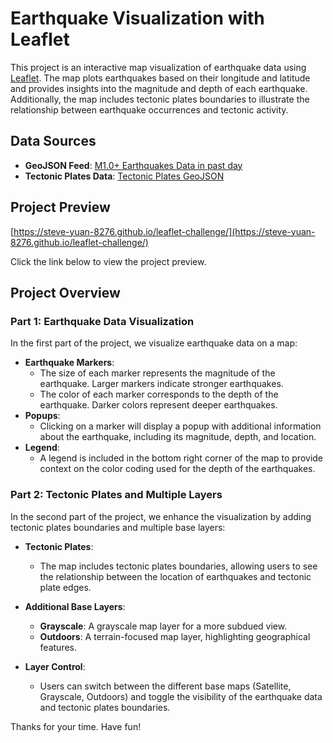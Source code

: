 # Earthquake Visualization with Leaflet

This project is an interactive map visualization of earthquake data using [Leaflet](https://leafletjs.com/). The map plots earthquakes based on their longitude and latitude and provides insights into the magnitude and depth of each earthquake. Additionally, the map includes tectonic plates boundaries to illustrate the relationship between earthquake occurrences and tectonic activity.

## Data Sources

- **GeoJSON Feed**: [M1.0+ Earthquakes Data in past day](https://earthquake.usgs.gov/earthquakes/feed/v1.0/summary/1.0_day.geojson)
- **Tectonic Plates Data**: [Tectonic Plates GeoJSON](https://github.com/fraxen/tectonicplates)

## Project Preview
[https://steve-yuan-8276.github.io/leaflet-challenge/](https://steve-yuan-8276.github.io/leaflet-challenge/)

Click the link below to view the project preview.

## Project Overview

### Part 1: Earthquake Data Visualization

In the first part of the project, we visualize earthquake data on a map:

- **Earthquake Markers**:
    - The size of each marker represents the magnitude of the earthquake. Larger markers indicate stronger earthquakes.
    - The color of each marker corresponds to the depth of the earthquake. Darker colors represent deeper earthquakes.
- **Popups**:
    - Clicking on a marker will display a popup with additional information about the earthquake, including its magnitude, depth, and location.
- **Legend**:
    - A legend is included in the bottom right corner of the map to provide context on the color coding used for the depth of the earthquakes.


### Part 2: Tectonic Plates and Multiple Layers

In the second part of the project, we enhance the visualization by adding tectonic plates boundaries and multiple base layers:

- **Tectonic Plates**:

    - The map includes tectonic plates boundaries, allowing users to see the relationship between the location of earthquakes and tectonic plate edges.
- **Additional Base Layers**:

    - **Grayscale**: A grayscale map layer for a more subdued view.
    - **Outdoors**: A terrain-focused map layer, highlighting geographical features.
- **Layer Control**:

    - Users can switch between the different base maps (Satellite, Grayscale, Outdoors) and toggle the visibility of the earthquake data and tectonic plates boundaries.

Thanks for your time. Have fun!
